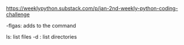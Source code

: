 https://weeklypython.substack.com/p/jan-2nd-weekly-python-coding-challenge


-flgas: adds to the command

ls: list files
    -d : list directories